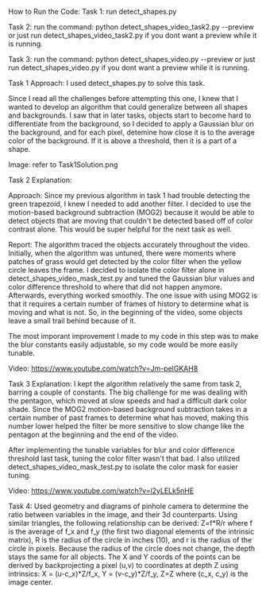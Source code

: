How to Run the Code:
Task 1: run detect_shapes.py

Task 2: run the command: python detect_shapes_video_task2.py --preview 
or just run detect_shapes_video_task2.py if you dont want a preview while it is running.

Task 3: run the command: python detect_shapes_video.py --preview
or just run detect_shapes_video.py if you dont want a preview while it is running.


Task 1 Approach:
I used detect_shapes.py to solve this task.

Since I read all the challenges before attempting this one, I knew that I wanted to develop an algorithm that could generalize between all shapes and backgrounds. I saw that in later tasks, objects start to become hard to differentiate from the background, so I decided to apply a Gaussian blur on the background, and for each pixel, detemine how close it is to the average color of the background. If it is above a threshold, then it is a part of a shape. 

Image: refer to Task1Solution.png

Task 2 Explanation:

Approach: Since my previous algorithm in task 1 had trouble detecting the green trapezoid, I knew I needed to add another filter. I decided to use the motion-based background subtraction (MOG2) because it would be able to detect objects that are moving that couldn't be detected based off of color contrast alone. This would be super helpful for the next task as well.

Report: The algorithm traced the objects accurately throughout the video. Initially, when the algorithm was untuned, there were moments where patches of grass would get detected by the color filter when the yellow circle leaves the frame. I decided to isolate the color filter alone in detect_shapes_video_mask_test.py and tuned the Gaussian blur values and color difference threshold to where that did not happen anymore. Afterwards, everything worked smoothly. The one issue with using MOG2 is that it requires a certain number of frames of history to determine what is moving and what is not. So, in the beginning of the video, some objects leave a small trail behind because of it.

The most imporant improvement I made to my code in this step was to make the blur constants easily adjustable, so my code would be more easily tunable.

Video: https://www.youtube.com/watch?v=Jm-pelGKAH8


Task 3 Explanation:
I kept the algorithm relatively the same from task 2, barring a couple of constants. The big challenge for me was dealing with the pentagon, which moved at slow speeds and had a difficult dark color shade. Since the MOG2 motion-based background subtraction takes in a certain number of past frames to determine what has moved, making this number lower helped the filter be more sensitive to slow change like the pentagon at the beginning and the end of the video. 

After implementing the tunable variables for blur and color difference threshold last task, tuning the color filter wasn't that bad. I also utilized detect_shapes_video_mask_test.py to isolate the color mask for easier tuning.


Video: https://www.youtube.com/watch?v=l2yLELk5nHE

Task 4: Used geometry and diagrams of pinhole camera to determine the ratio between variables in the image, and their 3d counterparts. Using similar triangles, the following relationship can be derived: Z=f*R/r where f is the average of f_x and f_y (the first two diagonal elements of the intrinsic matrix), R is the radius of the circle in inches (10), and r is the radius of the circle in pixels. Because the radius of the circle does not change, the depth stays the same for all objects. The X and Y coords of the points can be derived by backprojecting a pixel (u,v) to coordinates at depth Z using intrinsics: X = (u-c_x)*Z/f_x, Y = (v-c_y)*Z/f_y, Z=Z where (c_x, c_y) is the image center.

